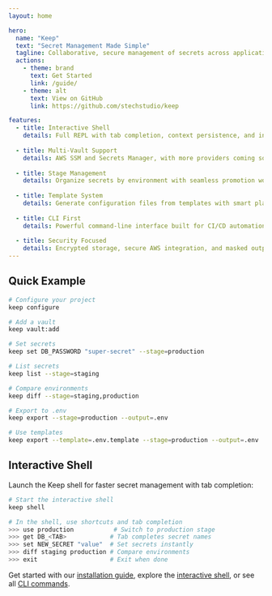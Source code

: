 ```yaml
---
layout: home

hero:
  name: "Keep"
  text: "Secret Management Made Simple"
  tagline: Collaborative, secure management of secrets across applications, environments, and teams.
  actions:
    - theme: brand
      text: Get Started
      link: /guide/
    - theme: alt
      text: View on GitHub
      link: https://github.com/stechstudio/keep

features:
  - title: Interactive Shell
    details: Full REPL with tab completion, context persistence, and instant secret access.
    
  - title: Multi-Vault Support
    details: AWS SSM and Secrets Manager, with more providers coming soon.
    
  - title: Stage Management  
    details: Organize secrets by environment with seamless promotion workflows.
    
  - title: Template System
    details: Generate configuration files from templates with smart placeholder replacement.
    
  - title: CLI First
    details: Powerful command-line interface built for CI/CD automation.
    
  - title: Security Focused
    details: Encrypted storage, secure AWS integration, and masked output by default.
---
```


## Quick Example

```bash
# Configure your project
keep configure

# Add a vault
keep vault:add

# Set secrets
keep set DB_PASSWORD "super-secret" --stage=production

# List secrets
keep list --stage=staging

# Compare environments
keep diff --stage=staging,production

# Export to .env
keep export --stage=production --output=.env

# Use templates  
keep export --template=.env.template --stage=production --output=.env
```

## Interactive Shell

Launch the Keep shell for faster secret management with tab completion:

```bash
# Start the interactive shell
keep shell

# In the shell, use shortcuts and tab completion
>>> use production           # Switch to production stage
>>> get DB_<TAB>            # Tab completes secret names
>>> set NEW_SECRET "value"  # Set secrets instantly
>>> diff staging production # Compare environments
>>> exit                    # Exit when done
```

Get started with our [installation guide](/guide/installation), explore the [interactive shell](/guide/shell), or see all [CLI commands](/guide/reference/cli-reference).